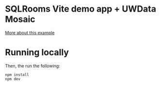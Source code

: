# SQLRooms Vite demo app + UWData Mosaic

[More about this example](https://sqlrooms.github.io/examples/)

# Running locally

Then, the run the following:

    npm install
    npm dev
